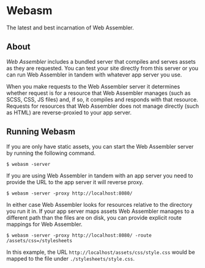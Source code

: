 Webasm
======

The latest and best incarnation of Web Assembler.

About
-----

*Web Assembler* includes a bundled server that compiles and serves assets as they are requested. You can test your site directly from this server or you can run Web Assembler in tandem with whatever app server you use.

When you make requests to the Web Assembler server it determines whether request is for a resource that Web Assembler manages (such as SCSS, CSS, JS files) and, if so, it compiles and responds with that resource. Requests for resources that Web Assembler does not manage directly (such as HTML) are reverse-proxied to your app server.

Running Webasm
--------------

If you are only have static assets, you can start the Web Assembler server by running the following command.

	$ webasm -server

If you are using Web Assembler in tandem with an app server you need to provide the URL to the app server it will reverse proxy.

	$ webasm -server -proxy http://localhost:8080/

In either case Web Assembler looks for resources relative to the directory you run it in. If your app server maps assets Web Assembler manages to a different path than the files are on disk, you can provide explicit route mappings for Web Assembler.

	$ webasm -server -proxy http://localhost:8080/ -route /assets/css=/stylesheets

In this example, the URL `http://localhost/assets/css/style.css` would be mapped to the file under `./stylesheets/style.css`.
